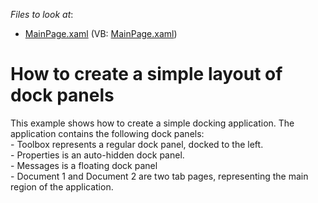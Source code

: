 <!-- default file list -->
*Files to look at*:

* [MainPage.xaml](./CS/SimpleDockingApplication/MainPage.xaml) (VB: [MainPage.xaml](./VB/SimpleDockingApplication/MainPage.xaml))
<!-- default file list end -->
# How to create a simple layout of dock panels


<p>This example shows how to create a simple docking application. The application contains the following dock panels: <br />
- Toolbox represents a regular dock panel, docked to the left. <br />
- Properties is an auto-hidden dock panel. <br />
- Messages is a floating dock panel <br />
- Document 1 and Document 2 are two tab pages, representing the main region of the application.<br />
</p>

<br/>


